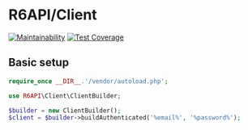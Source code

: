 # R6API/Client

[![Maintainability](https://api.codeclimate.com/v1/badges/6173dc4387060c58035d/maintainability)](https://codeclimate.com/github/R6API/Client/maintainability)
[![Test Coverage](https://api.codeclimate.com/v1/badges/6173dc4387060c58035d/test_coverage)](https://codeclimate.com/github/R6API/Client/test_coverage)

## Basic setup

```php
require_once __DIR__.'/vendor/autoload.php';

use R6API\Client\ClientBuilder;

$builder = new ClientBuilder();
$client = $builder->buildAuthenticated('%email%', '%password%');
```
